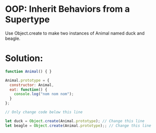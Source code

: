 # OOP: Inherit Behaviors from a Supertype
Use Object.create to make two instances of Animal named duck and beagle.
# Solution:
```javascript
function Animal() { }

Animal.prototype = {
  constructor: Animal,
  eat: function() {
    console.log("nom nom nom");
  }
};

// Only change code below this line

let duck = Object.create(Animal.prototype); // Change this line
let beagle = Object.create(Animal.prototype);; // Change this line
```